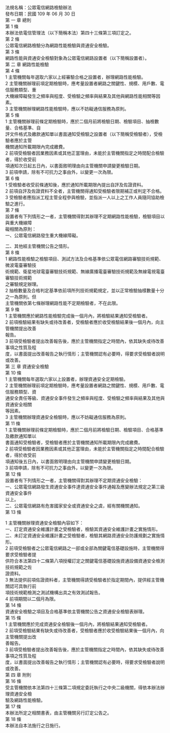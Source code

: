 法規名稱：公眾電信網路檢驗辦法  
發布日期：民國 109 年 06 月 30 日  
第 一 章 總則  
第 1 條  
本辦法依電信管理法（以下簡稱本法）第四十三條第三項訂定之。  
第 2 條  
公眾電信網路檢驗分為網路性能檢驗與資通安全檢驗。  
第 3 條  
網路性能與資通安全檢驗對象為公眾電信網路設置者（以下簡稱設置者）。  
第 二 章 網路性能檢驗  
第 4 條  
1 主管機關每年選取六家以上經審驗合格之設置者，辦理網路性能檢驗。  
2 主管機關辦理前項定期檢驗時，應考量設置者網路之關鍵性、規模、用戶數、電信服務類型、重  
大機線障礙發生之頻率與程度、受檢驗之頻率與結果及其他與網路性能相關等因素。  
3 主管機關辦理網路性能檢驗時，應以不妨礙通信服務為原則。  
第 5 條  
1 主管機關辦理前條定期檢驗時，應於二個月前將檢驗日期、檢驗項目、抽檢數量、合格基準、自  
評文件格式及繳款通知單以書面通知受檢驗之設置者（以下簡稱受檢驗者），受檢驗者應於主管  
機關通知所載期限內完成繳費。  
2 前項受檢驗者因業務因素或其他正當理由，未能於主管機關指定之時間配合檢驗者，得於收受前  
項通知次日起五日內，以書面敘明理由向主管機關申請變更檢驗日期。  
3 前項申請，除有不可抗力之事由外，以變更一次為限。  
第 6 條  
1 受檢驗者收受前條通知後，應於通知所載期限內提出自評及佐證資料。  
2 前項自評及佐證資料不全者，主管機關得通知受檢驗者限期補正或判定不合格。  
3 受檢驗者應指派工程主管全程參與檢驗，並指派一人以上之工作人員隨同協助檢驗之進行。  
第 7 條  
設置者有下列情形之一者，主管機關得對其辦理不定期網路性能檢驗，檢驗項目以與重大機線障  
礙相關為原則：  
一、公眾電信網路發生重大機線障礙。  


二、其他經主管機關公告之情形。  
第 8 條  
1 網路性能檢驗之檢驗項目、測試方法及合格基準依公眾電信網路審驗技術規範、微波電臺審驗技  
術規範、衛星地球電臺審驗技術規範、無線廣播電臺審驗技術規範及無線電視電臺審驗技術規範  
之審驗規定辦理。  
2 抽檢數量及合格判定基準依前項所列技術規範規定，並以正常檢驗抽樣數量十分之一為原則。但  
主管機關依第七條辦理網路性能不定期檢驗者，不在此限。  
第 9 條  
1 主管機關應於網路性能檢驗完成後一個月內，將檢驗結果通知受檢驗者。  
2 前項檢驗結果有缺失或待改善者，受檢驗者應於收受檢驗結果後一個月內，向主管機關提出改善  
報告。  
3 前項受檢驗者提出改善報告後，應於主管機關指定之時間內，依其缺失或待改善事項之性質及程  
度，以書面提出改善報告之執行情形；主管機關認有必要時，得要求受檢驗者說明或改善。  
第 三 章 資通安全檢驗  
第 10 條  
1 主管機關每年選取六家以上設置者，辦理資通安全定期檢驗。  
2 主管機關辦理前項定期檢驗時，應考量設置者網路之關鍵性、規模、用戶數、電信服務類型、資  
通安全責任等級、資通安全事件發生之頻率與程度、受檢驗之頻率與結果及其他與資通安全相關  
等因素。  
3 主管機關辦理資通安全檢驗時，應以不妨礙通信服務為原則。  
第 11 條  
1 主管機關辦理前條定期檢驗時，應於二個月前將檢驗日期、檢驗項目、合格基準及繳款通知單以  
書面通知受檢驗者，受檢驗者應於主管機關通知所載期限內完成繳費。  
2 前項受檢驗者因業務因素或其他正當理由，未能於主管機關指定之時間配合檢驗者，得於收受前  
項通知後五日內，以書面敘明理由向主管機關申請變更檢驗日期。  
3 前項申請，除有不可抗力之事由外，以變更一次為限。  
第 12 條  
設置者有下列情形之一者，主管機關得對其辦理不定期資通安全檢驗：  
一、公眾電信網路發生資通安全事件達資通安全事件通報及應變辦法規定之第三級資通安全事件  
以上。  
二、公眾電信網路有危害國家安全或資通安全之虞，經有關機關通知。  
第 13 條  


1 主管機關辦理資通安全檢驗內容如下：  
一、訂定資通安全維護計畫之受檢驗者，檢驗其資通安全維護計畫之實施情形。  
二、未訂定資通安全維護計畫之受檢驗者，檢驗其網路資通安全防護規劃之實施情形。  
2 前項受檢驗者之公眾電信網路之一部或全部為關鍵電信基礎設施時，主管機關得要求受檢驗者提  
供符合本法第四十二條第八項授權訂定之關鍵電信基礎設施資通設備資通安全檢測技術規範之佐  
證資料。  
3 無法提供前項佐證資料者，主管機關得請受檢驗者於指定期間內，提供經主管機關認可具執行前  
項技術規範檢測之測試機構出具之有效測試報告。  
4 前項期間以二個月為限。  
第 14 條  
資通安全檢驗之項目及合格基準依主管機關公告之資通安全檢驗表辦理。  
第 15 條  
1 主管機關應於完成資通安全檢驗後一個月內，將檢驗結果通知受檢驗者。  
2 前項受檢驗結果有缺失或待改善者，受檢驗者應於收受檢驗結果後一個月內，向主管機關提出改  
善報告。  
3 前項受檢驗者提出改善報告後，應於主管機關指定之時間內，依其缺失或待改善事項之性質及程  
度，以書面提出改善報告之執行情形；主管機關認有必要時，得要求受檢驗者說明或改善。  
第 四 章 附則  
第 16 條  
受主管機關依本法第四十三條第二項規定委託執行之中央二級機關，得依本辦法辦理資通安全檢  
驗及網路性能檢驗。  
第 17 條  
本辦法所定之相關書表，由主管機關另行訂定公告之。  
第 18 條  
本辦法自本法施行之日施行。  


